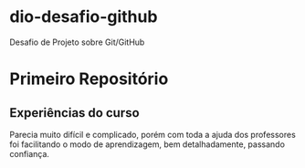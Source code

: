 # dio-desafio-github
Desafio de Projeto sobre Git/GitHub



# Primeiro Repositório





## Experiências do curso

Parecia muito difícil e complicado, porém com toda a ajuda dos professores foi facilitando o modo de aprendizagem, bem detalhadamente, passando confiança.









